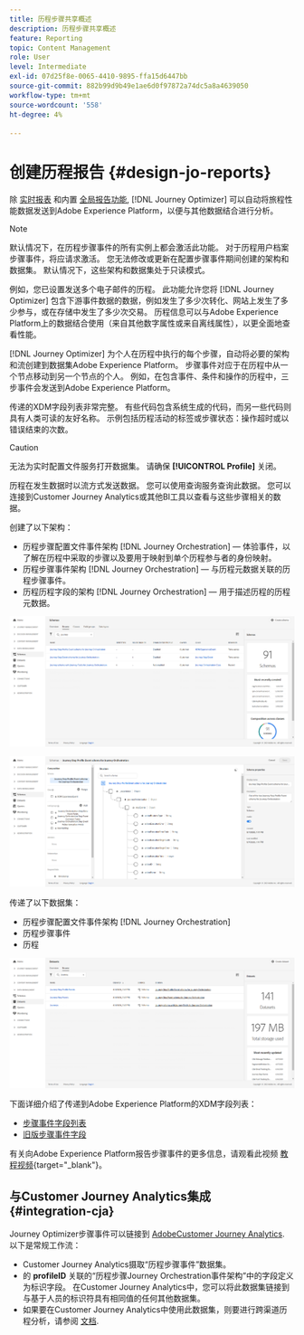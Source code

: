 ```yaml
---
title: 历程步骤共享概述
description: 历程步骤共享概述
feature: Reporting
topic: Content Management
role: User
level: Intermediate
exl-id: 07d25f8e-0065-4410-9895-ffa15d6447bb
source-git-commit: 882b99d9b49e1ae6d0f97872a74dc5a8a4639050
workflow-type: tm+mt
source-wordcount: '558'
ht-degree: 4%

---
```


# 创建历程报告 {#design-jo-reports}

除 [实时报表](live-report.md) 和内置 [全局报告功能](global-report.md), [!DNL Journey Optimizer] 可以自动将旅程性能数据发送到Adobe Experience Platform，以便与其他数据结合进行分析。

>[!NOTE]
>
>默认情况下，在历程步骤事件的所有实例上都会激活此功能。 对于历程用户档案步骤事件，将应请求激活。 您无法修改或更新在配置步骤事件期间创建的架构和数据集。 默认情况下，这些架构和数据集处于只读模式。

例如，您已设置发送多个电子邮件的历程。 此功能允许您将 [!DNL Journey Optimizer] 包含下游事件数据的数据，例如发生了多少次转化、网站上发生了多少参与，或在存储中发生了多少次交易。 历程信息可以与Adobe Experience Platform上的数据结合使用（来自其他数字属性或来自离线属性），以更全面地查看性能。

[!DNL Journey Optimizer] 为个人在历程中执行的每个步骤，自动将必要的架构和流创建到数据集Adobe Experience Platform。 步骤事件对应于在历程中从一个节点移动到另一个节点的个人。 例如，在包含事件、条件和操作的历程中，三步事件会发送到Adobe Experience Platform。

传递的XDM字段列表非常完整。 有些代码包含系统生成的代码，而另一些代码则具有人类可读的友好名称。 示例包括历程活动的标签或步骤状态：操作超时或以错误结束的次数。

>[!CAUTION]
>
>无法为实时配置文件服务打开数据集。 请确保 **[!UICONTROL Profile]** 关闭。

历程在发生数据时以流方式发送数据。 您可以使用查询服务查询此数据。 您可以连接到Customer Journey Analytics或其他BI工具以查看与这些步骤相关的数据。

创建了以下架构：

* 历程步骤配置文件事件架构 [!DNL Journey Orchestration]  — 体验事件，以了解在历程中采取的步骤以及要用于映射到单个历程参与者的身份映射。
* 历程步骤事件架构 [!DNL Journey Orchestration]  — 与历程元数据关联的历程步骤事件。
* 历程历程字段的架构 [!DNL Journey Orchestration]  — 用于描述历程的历程元数据。

![](assets/sharing1.png)

![](assets/sharing2.png)

传递了以下数据集：

* 历程步骤配置文件事件架构 [!DNL Journey Orchestration]
* 历程步骤事件
* 历程

![](assets/sharing3.png)

下面详细介绍了传递到Adobe Experience Platform的XDM字段列表：

* [步骤事件字段列表](../reports/sharing-field-list.md)
* [旧版步骤事件字段](../reports/sharing-legacy-fields.md)

有关向Adobe Experience Platform报告步骤事件的更多信息，请观看此视频 [教程视频](https://experienceleague.adobe.com/docs/journey-orchestration-learn/tutorials/reporting-step-events-to-adobe-experience-platform.html){target=&quot;_blank&quot;}。

## 与Customer Journey Analytics集成 {#integration-cja}

Journey Optimizer步骤事件可以链接到 [AdobeCustomer Journey Analytics](https://experienceleague.adobe.com/docs/analytics-platform/using/cja-overview/cja-overview.html?lang=zh-Hans). 以下是常规工作流：

* Customer Journey Analytics摄取“历程步骤事件”数据集。
* 的 **profileID** 关联的“历程步骤Journey Orchestration事件架构”中的字段定义为标识字段。 在Customer Journey Analytics中，您可以将此数据集链接到与基于人员的标识符具有相同值的任何其他数据集。
* 如果要在Customer Journey Analytics中使用此数据集，则要进行跨渠道历程分析，请参阅 [文档](https://experienceleague.adobe.com/docs/analytics-platform/using/cja-usecases/cross-channel.html).

